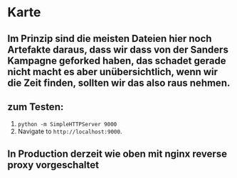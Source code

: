 # Karte


## Im Prinzip sind die meisten Dateien hier noch Artefakte daraus, dass wir dass von der Sanders Kampagne geforked haben, das schadet gerade nicht macht es aber unübersichtlich, wenn wir die Zeit finden, sollten wir das also raus nehmen.

## zum Testen: 

1. `python -m SimpleHTTPServer 9000`
2. Navigate to `http://localhost:9000`.

## In Production derzeit wie oben mit nginx reverse proxy vorgeschaltet

